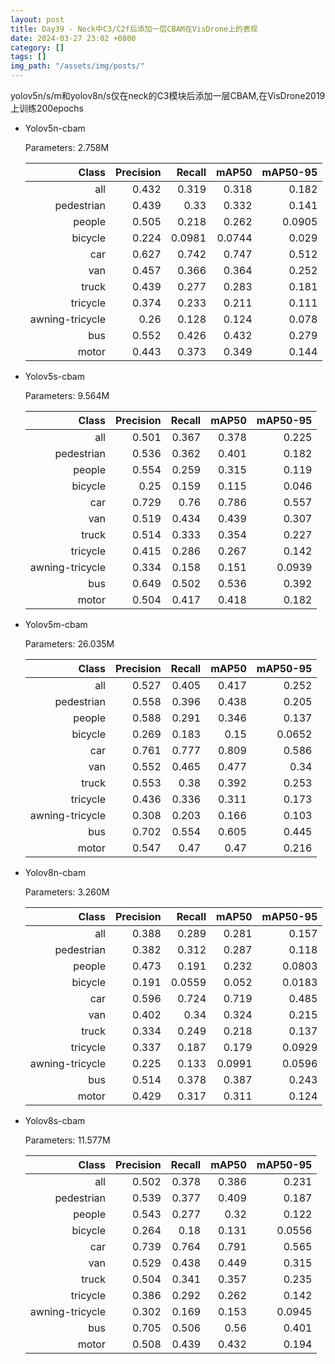 ```yaml
---
layout: post
title: Day39 - Neck中C3/C2f后添加一层CBAM在VisDrone上的表现
date: 2024-03-27 23:02 +0800
category: []
tags: []
img_path: "/assets/img/posts/"
---
```


yolov5n/s/m和yolov8n/s仅在neck的C3模块后添加一层CBAM,在VisDrone2019上训练200epochs

- Yolov5n-cbam

    Parameters: 2.758M

    |                Class|  Precision|     Recall|      mAP50|   mAP50-95|
    |                 ---:|       ---:|       ---:|       ---:|       ---:|
    |                  all|      0.432|      0.319|      0.318|      0.182|
    |           pedestrian|      0.439|       0.33|      0.332|      0.141|
    |               people|      0.505|      0.218|      0.262|     0.0905|
    |              bicycle|      0.224|     0.0981|     0.0744|      0.029|
    |                  car|      0.627|      0.742|      0.747|      0.512|
    |                  van|      0.457|      0.366|      0.364|      0.252|
    |                truck|      0.439|      0.277|      0.283|      0.181|
    |             tricycle|      0.374|      0.233|      0.211|      0.111|
    |      awning-tricycle|       0.26|      0.128|      0.124|      0.078|
    |                  bus|      0.552|      0.426|      0.432|      0.279|
    |                motor|      0.443|      0.373|      0.349|      0.144|

- Yolov5s-cbam

    Parameters: 9.564M

    |                Class|  Precision|     Recall|      mAP50|   mAP50-95|
    |                 ---:|       ---:|       ---:|       ---:|       ---:|
    |                  all|      0.501|      0.367|      0.378|      0.225|
    |           pedestrian|      0.536|      0.362|      0.401|      0.182|
    |               people|      0.554|      0.259|      0.315|      0.119|
    |              bicycle|       0.25|      0.159|      0.115|      0.046|
    |                  car|      0.729|       0.76|      0.786|      0.557|
    |                  van|      0.519|      0.434|      0.439|      0.307|
    |                truck|      0.514|      0.333|      0.354|      0.227|
    |             tricycle|      0.415|      0.286|      0.267|      0.142|
    |      awning-tricycle|      0.334|      0.158|      0.151|     0.0939|
    |                  bus|      0.649|      0.502|      0.536|      0.392|
    |                motor|      0.504|      0.417|      0.418|      0.182|

- Yolov5m-cbam

    Parameters: 26.035M

    |                Class|  Precision|     Recall|      mAP50|   mAP50-95|
    |                 ---:|       ---:|       ---:|       ---:|       ---:|
    |                  all|      0.527|      0.405|      0.417|      0.252|
    |           pedestrian|      0.558|      0.396|      0.438|      0.205|
    |               people|      0.588|      0.291|      0.346|      0.137|
    |              bicycle|      0.269|      0.183|       0.15|     0.0652|
    |                  car|      0.761|      0.777|      0.809|      0.586|
    |                  van|      0.552|      0.465|      0.477|       0.34|
    |                truck|      0.553|       0.38|      0.392|      0.253|
    |             tricycle|      0.436|      0.336|      0.311|      0.173|
    |      awning-tricycle|      0.308|      0.203|      0.166|      0.103|
    |                  bus|      0.702|      0.554|      0.605|      0.445|
    |                motor|      0.547|       0.47|       0.47|      0.216|

- Yolov8n-cbam

    Parameters: 3.260M

    |                Class|  Precision|     Recall|      mAP50|   mAP50-95|
    |                 ---:|       ---:|       ---:|       ---:|       ---:|
    |                  all|      0.388|      0.289|      0.281|      0.157|
    |           pedestrian|      0.382|      0.312|      0.287|      0.118|
    |               people|      0.473|      0.191|      0.232|     0.0803|
    |              bicycle|      0.191|     0.0559|      0.052|     0.0183|
    |                  car|      0.596|      0.724|      0.719|      0.485|
    |                  van|      0.402|       0.34|      0.324|      0.215|
    |                truck|      0.334|      0.249|      0.218|      0.137|
    |             tricycle|      0.337|      0.187|      0.179|     0.0929|
    |      awning-tricycle|      0.225|      0.133|     0.0991|     0.0596|
    |                  bus|      0.514|      0.378|      0.387|      0.243|
    |                motor|      0.429|      0.317|      0.311|      0.124|

- Yolov8s-cbam

    Parameters: 11.577M

    |                Class|  Precision|     Recall|      mAP50|   mAP50-95|
    |                 ---:|       ---:|       ---:|       ---:|       ---:|
    |                  all|      0.502|      0.378|      0.386|      0.231|
    |           pedestrian|      0.539|      0.377|      0.409|      0.187|
    |               people|      0.543|      0.277|       0.32|      0.122|
    |              bicycle|      0.264|       0.18|      0.131|     0.0556|
    |                  car|      0.739|      0.764|      0.791|      0.565|
    |                  van|      0.529|      0.438|      0.449|      0.315|
    |                truck|      0.504|      0.341|      0.357|      0.235|
    |             tricycle|      0.386|      0.292|      0.262|      0.142|
    |      awning-tricycle|      0.302|      0.169|      0.153|     0.0945|
    |                  bus|      0.705|      0.506|       0.56|      0.401|
    |                motor|      0.508|      0.439|      0.432|      0.194|
